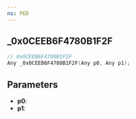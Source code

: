```yaml
---
ns: PED
---
```

## _0x0CEEB6F4780B1F2F

```c
// 0x0CEEB6F4780B1F2F
Any _0x0CEEB6F4780B1F2F(Any p0, Any p1);
```

## Parameters
* **p0**:
* **p1**:
